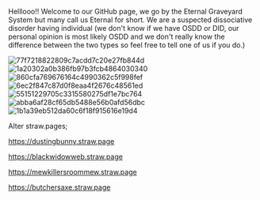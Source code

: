 Helllooo!! Welcome to our GitHub page, we go by the Eternal Graveyard System but many call us Eternal for short.
We are a suspected dissociative disorder having individual (we don't know if we have OSDD or DID, our personal opinion is most likely OSDD and we don't really know the difference between the two types so feel free to tell one of us if you do.)

![77f7218822809c7acdd7c20e27fb844d](https://github.com/user-attachments/assets/ea51e479-8e23-4179-9bbb-64878e0d6db8)
![1a20302a0b386fb97b3fcb4864030340](https://github.com/user-attachments/assets/c23d0895-84d6-4c4e-b0c9-d3495999face)
![860cfa769676164c4990362c5f998fef](https://github.com/user-attachments/assets/b60291e4-07ae-4713-967f-4661fdc85054)
![6ec2f847c87d0f8eaa4f2676c48561ed](https://github.com/user-attachments/assets/a88ce340-7827-44a8-9e20-98c84fffaa35)
![55151229705c3315580275df1e7bc764](https://github.com/user-attachments/assets/29c86cf9-e8d3-48ef-a038-6cf05c736df2)
![abba6af28cf65db5488e56b0afd56dbc](https://github.com/user-attachments/assets/3c1f8875-f93a-43d3-9e01-97ca875ffbe9)
![1b1a39eb512da60c6f18f915616e19d4](https://github.com/user-attachments/assets/3381ff9a-28bb-46e1-bbfc-ff2c27f4f6cb)



Alter straw.pages;

https://dustingbunny.straw.page

https://blackwidowweb.straw.page

https://mewkillersroommew.straw.page

https://butchersaxe.straw.page

